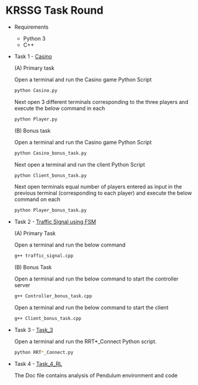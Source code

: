 # KRSSG Task Round

* Requirements
    * Python 3
    * C++

* Task 1 - [Casino](./Casino)

    (A) Primary task

    Open a terminal and run the Casino game Python Script
    ```sh
    python Casino.py
    ```

    Next open 3 different terminals corresponding to the three players and execute the below command in each
    ```sh
    python Player.py
    ```

    (B) Bonus task

    Open a terminal and run the Casino game Python Script
    ```sh
    python Casino_bonus_task.py
    ```

    Next open a terminal and run the client Python Script
    ```sh
    python Client_bonus_task.py
    ```

    Next open terminals equal number of players entered as input in the previous terminal (corresponding to each player) and execute the below command on each
    ```sh
    python Player_bonus_task.py
    ```

* Task 2 - [Traffic Signal using FSM](./Traffic-Signal)

    (A) Primary Task

    Open a terminal and run the below command
    ```sh
    g++ traffic_signal.cpp
    ```

    (B) Bonus Task

    Open a terminal and run the below command to start the controller server
    ```sh
    g++ Controller_bonus_task.cpp
    ```

    Open a terminal and run the below command to start the client
    ```sh
    g++ Client_bonus_task.cpp
   ```
* Task 3 - [Task_3](./RRT*_Connect)

    Open a terminal and run the RRT*_Connect Python script.
    ```sh
    python RRT*_Connect.py
    ```

* Task 4 - [Task_4_RL](./Pendulum)

    The Doc file contains analysis of Pendulum environment and code